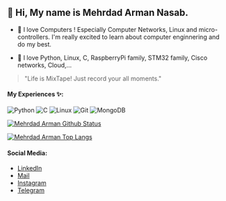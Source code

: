 ## 👋 Hi, My name is  Mehrdad Arman Nasab.

- 💞️ I love Computers ! Especially Computer Networks, Linux and micro-controllers.
I'm really excited to learn about computer enginnering and do my best.

- 🌱 I love Python, Linux, C, RaspberryPi family, STM32 family, Cisco networks, Cloud,...

> "Life is MixTape! Just record your all moments."

#### My Experiences ✨:
![Python](https://img.shields.io/badge/-Python-000?&logo=Python)
![C](https://img.shields.io/badge/-SQL-000?&logo=PostgreSQL)
![Linux](https://img.shields.io/badge/-Linux-000?&logo=Linux)
![Git](https://img.shields.io/badge/-Git-000?&logo=Git)
![MongoDB](https://img.shields.io/badge/-MongoDB-000?&logo=MongoDB)

[![Mehrdad Arman Github Status](https://github-readme-stats.vercel.app/api?username=mehrdad-mixtape&count_private=true&show_icons=true&theme=tokyonight&hide_rank=false)](https://github.com/anuraghazra/github-readme-stats)

[![Mehrdad Arman Top Langs](https://github-readme-stats.vercel.app/api/top-langs/?username=mehrdad-mixtape&hide=html&layout=compact&line_height=51&langs_count=9&exclude_repo=comp426,Redventures-Movie-Quotes&theme=tokyonight)](https://github.com/anuraghazra/github-readme-stats)

#### Social Media: 
- [LinkedIn](http://www.linkedin.com/in/mehrdad-arman-nasab-5357b2193)
- [Mail](mehrdad0011998@gmail.com) 
- [Instagram](https://www.instagram.com/armanmehrdad/)
- [Telegram](https://t.me/M1D9A9N8)
<!---
mehrdad-mixtape/mehrdad-mixtape is a ✨ special ✨ repository because its `README.md` (this file) appears on your GitHub profile.
You can click the Preview link to take a look at your changes.
--->
